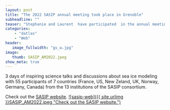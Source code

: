 ```yaml
---
layout: post
title: "The 2022 SASIP annual meeting took place in Grenoble"
subheadline: ""
teaser: "Stephanie and Laurent  have participated  in the annual meeting of project SASIP, taking place in Grenoble, 20-23 June 2022."
categories:
    - "datlas"
    - "Web"
header:
   image_fullwidth: "gs_w.jpg"
image:
   thumb: SASIP_AM2022.jpeg
show_meta: true
---
```

3 days of inspiring science talks and discussions about sea ice modeling with 55 participants of 7 countries (France, US, New Zeland, UK, Norway, Germany, Canada) from the 13 institutions  of the SASIP consortium.

Check out the [SASIP website]( https://sasip-climate.github.io).
[![sasip-web]({{ site.urlimg }}SASIP_AM2022.jpeg
"Check out the SASIP website.")]( https://sasip-climate.github.io)
